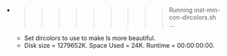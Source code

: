 * >>>>>>>>> Running inst-min-con-dircolors.sh ...
  * Set dircolors to use  to make ls more beautiful.
  * Disk size = 1279652K. Space Used = 24K. Runtime = 00:00:00:00.

